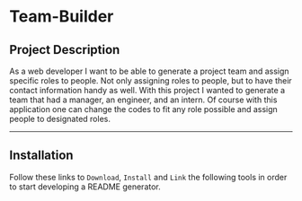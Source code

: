 # Team-Builder

## Project Description

As a web developer I want to be able to generate a project team and assign specific roles to people. Not only assigning roles to people, but to have their contact information handy as well. With this project I wanted to generate a team that had a manager, an engineer, and an intern. Of course with this application one can change the codes to fit any role possible and assign people to designated roles.  

---
## Installation 

Follow these links to `Download`, `Install` and `Link` the following tools in order to start developing a README generator.

